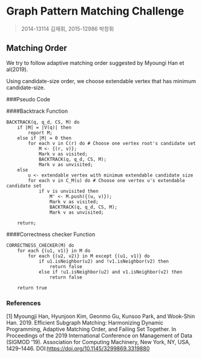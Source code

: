 # Graph Pattern Matching Challenge
>2014-13114 김재휘, 2015-12986 박창휘

## Matching Order
We try to follow adaptive matching order suggested by Myoungi Han et al(2019).

Using candidate-size order, we choose extendable vertex that has minimum candidate-size.

###Pseudo Code

####Backtrack Function

```
BACKTRACK(q, q_d, CS, M) do
    if |M| = |V(q)| then
        report M;
    else if |M| = 0 then
        for each v in C(r) do # Choose one vertex root's candidate set
            M <- {(r, v)};
            Mark v as visited;
            BACKTRACK(q, q_d, CS, M);
            Mark v as unvisited;       
    else
        u <- extendable vertex with minimum extendable candidate size
        for each v in C_M(u) do # Choose one vertex u's extendable candidate set
            if v is unvisited then
                M' <- M.push({(u, v)});
                Mark v as visited;
                BACKTRACK(q, q_d, CS, M);
                Mark v as unvisited;

    return; 
```

####Correctness checker Function

```
CORRECTNESS_CHECKER(M) do
    for each {(u1, v1)} in M do
        for each {(u2, v2)} in M except {(u1, v1)} do
            if u1.isNeighbor(u2) and !v1.isNeighbor(v2) then
                return false
            else if !u1.isNeighbor(u2) and v1.isNeighbor(v2) then
                return false

    return true

```

### References
[1] Myoungji Han, Hyunjoon Kim, Geonmo Gu, Kunsoo Park, and Wook-Shin Han. 2019. Efficient Subgraph Matching: Harmonizing Dynamic Programming, Adaptive Matching Order, and Failing Set Together. In Proceedings of the 2019 International Conference on Management of Data (SIGMOD '19). Association for Computing Machinery, New York, NY, USA, 1429–1446. DOI:https://doi.org/10.1145/3299869.3319880

